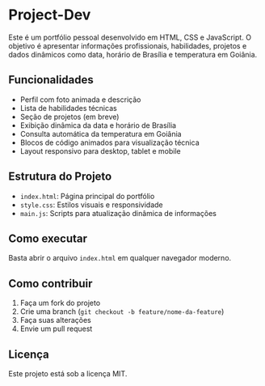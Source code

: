 # Project-Dev

Este é um portfólio pessoal desenvolvido em HTML, CSS e JavaScript. O objetivo é apresentar informações profissionais, habilidades, projetos e dados dinâmicos como data, horário de Brasília e temperatura em Goiânia.

## Funcionalidades
- Perfil com foto animada e descrição
- Lista de habilidades técnicas
- Seção de projetos (em breve)
- Exibição dinâmica da data e horário de Brasília
- Consulta automática da temperatura em Goiânia
- Blocos de código animados para visualização técnica
- Layout responsivo para desktop, tablet e mobile

## Estrutura do Projeto
- `index.html`: Página principal do portfólio
- `style.css`: Estilos visuais e responsividade
- `main.js`: Scripts para atualização dinâmica de informações

## Como executar
Basta abrir o arquivo `index.html` em qualquer navegador moderno.

## Como contribuir
1. Faça um fork do projeto
2. Crie uma branch (`git checkout -b feature/nome-da-feature`)
3. Faça suas alterações
4. Envie um pull request

## Licença
Este projeto está sob a licença MIT.
